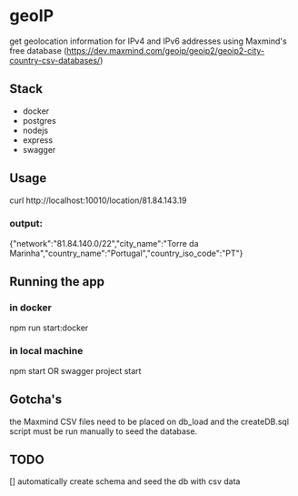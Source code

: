 # geoIP
 get geolocation information for IPv4 and IPv6 addresses using Maxmind's free database (https://dev.maxmind.com/geoip/geoip2/geoip2-city-country-csv-databases/)



## Stack
 - docker
 - postgres
 - nodejs
 - express
 - swagger


## Usage
curl http://localhost:10010/location/81.84.143.19

### output:
{"network":"81.84.140.0/22","city\_name":"Torre da Marinha","country\_name":"Portugal","country\_iso_code":"PT"}

## Running the app
### in docker
npm run start:docker 

### in local machine
npm start OR swagger project start

## Gotcha's
the Maxmind CSV files need to be placed on db_load and the createDB.sql script must be run manually to seed the database. 

## TODO
[] automatically create schema and seed the db with csv data
